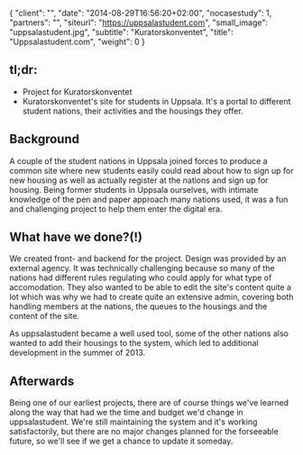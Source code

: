 {
   "client": "",
   "date": "2014-08-29T16:56:20+02:00",
   "nocasestudy": 1,
   "partners": "",
   "siteurl": "https://uppsalastudent.com",
   "small_image": "uppsalastudent.jpg",
   "subtitle": "Kuratorskonventet",
   "title": "Uppsalastudent.com",
   "weight": 0
}

<h2>tl;dr:</h2>
<ul>
    <li>Project for Kuratorskonventet</li>
    <li>Kuratorskonventet's site for students in Uppsala. It's a portal to different student nations, their activities and the housings they offer.</li>
</ul>

<h2>Background</h2>
<p>
    A couple of the student nations in Uppsala joined forces to produce a common site where new students easily could read about how to sign up for new housing as well as actually register at the nations and sign up for housing. Being former students in Uppsala ourselves, with intimate knowledge of the pen and paper approach many nations used, it was a fun and challenging project to help them enter the digital era.
</p>
<h2>What have we done?(!)</h2>
<p>
    We created front- and backend for the project. Design was provided by an external agency. It was technically challenging because so many of the nations had different rules regulating who could apply for what type of accomodation. They also wanted to be able to edit the site's content quite a lot which was why we had to create quite an extensive admin, covering both handling members at the nations, the queues to the housings and the content of the site.
</p>
<p>
    As uppsalastudent became a well used tool, some of the other nations also wanted to add their housings to the system, which led to additional development in the summer of 2013.
</p>

<h2>Afterwards</h2>
<p>
    Being one of our earliest projects, there are of course things we've learned along the way that had we the time and budget we'd change in uppsalastudent. We're still maintaining the system and it's working satisfactorily, but there are no major changes planned for the forseeable future, so we'll see if we get a chance to update it someday.
</p>

